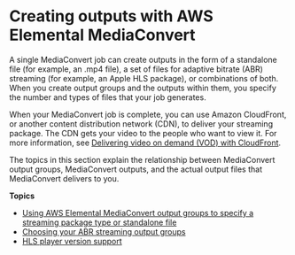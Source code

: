 # Creating outputs with AWS Elemental MediaConvert<a name="creating-streaming-and-file-outputs"></a>

A single MediaConvert job can create outputs in the form of a standalone file \(for example, an \.mp4 file\), a set of files for adaptive bitrate \(ABR\) streaming \(for example, an Apple HLS package\), or combinations of both\. When you create output groups and the outputs within them, you specify the number and types of files that your job generates\.

When your MediaConvert job is complete, you can use Amazon CloudFront, or another content distribution network \(CDN\), to deliver your streaming package\. The CDN gets your video to the people who want to view it\. For more information, see [Delivering video on demand \(VOD\) with CloudFront](https://docs.aws.amazon.com/AmazonCloudFront/latest/DeveloperGuide/on-demand-video.html)\.

The topics in this section explain the relationship between MediaConvert output groups, MediaConvert outputs, and the actual output files that MediaConvert delivers to you\. 

**Topics**
+ [Using AWS Elemental MediaConvert output groups to specify a streaming package type or standalone file](outputs-file-ABR.md)
+ [Choosing your ABR streaming output groups](choosing-your-streaming-output-groups.md)
+ [HLS player version support](hls-player-version-support.md)